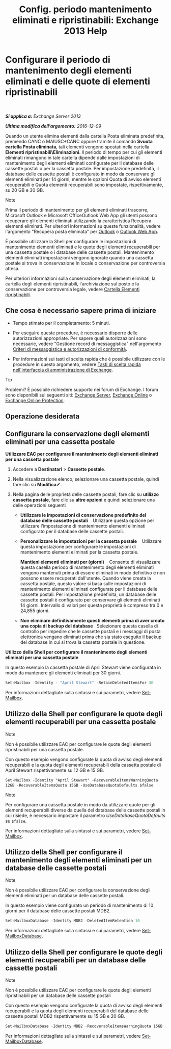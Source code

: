 ﻿---
title: 'Config. periodo mantenimento eliminati e ripristinabili: Exchange 2013 Help'
TOCTitle: Configurare il periodo di mantenimento degli elementi eliminati e delle quote di elementi ripristinabili
ms:assetid: de7d667a-1c93-4364-a4f9-2aa5e3678b12
ms:mtpsurl: https://technet.microsoft.com/it-it/library/Ee364752(v=EXCHG.150)
ms:contentKeyID: 50555701
ms.date: 05/22/2018
mtps_version: v=EXCHG.150
ms.translationtype: MT
---

# Configurare il periodo di mantenimento degli elementi eliminati e delle quote di elementi ripristinabili

 

_**Si applica a:** Exchange Server 2013_

_**Ultima modifica dell'argomento:** 2016-12-09_

Quando un utente elimina elementi dalla cartella Posta eliminata predefinita, premendo CANC o MAIUSC+CANC oppure tramite il comando **Svuota cartella Posta eliminata**, tali elementi vengono spostati nella cartella **Elementi ripristinabili\\Eliminazioni**. Il periodo di tempo per cui gli elementi eliminati rimangono in tale cartella dipende dalle impostazioni di mantenimento degli elementi eliminati configurate per il database delle cassette postali o per la cassetta postale. Per impostazione predefinita, il database delle cassette postali è configurato in modo da conservare gli elementi eliminati per 14 giorni, mentre le opzioni Quota di avviso elementi recuperabili e Quota elementi recuperabili sono impostate, rispettivamente, su 20 GB e 30 GB.


> [!NOTE]
> Prima il periodo di mantenimento per gli elementi eliminati trascorre, Microsoft Outlook e Microsoft OfficeOutlook Web App gli utenti possono recuperare gli elementi eliminati utilizzando la caratteristica Recupera elementi eliminati. Per ulteriori informazioni su queste funzionalità, vedere l'argomento "Recupera posta eliminata" per <A href="https://go.microsoft.com/fwlink/p/?linkid=198206">Outlook</A> o <A href="https://go.microsoft.com/fwlink/p/?linkid=198207">Outlook Web App</A>.



È possibile utilizzare la Shell per configurare le impostazioni di mantenimento elementi eliminati e le quote degli elementi recuperabili per una cassetta postale o i database delle cassette postali. Mantenimento elementi eliminati impostazioni vengono ignorate quando una cassetta postale si trova in conservazione In locale o conservazione per controversia attesa.

Per ulteriori informazioni sulla conservazione degli elementi eliminati, la cartella degli elementi ripristinabili, l'archiviazione sul posto e la conservazione per controversia legale, vedere [Cartella Elementi ripristinabili](recoverable-items-folder-exchange-2013-help.md).

## Che cosa è necessario sapere prima di iniziare

  - Tempo stimato per il completamento: 5 minuti.

  - Per eseguire queste procedure, è necessario disporre delle autorizzazioni appropriate. Per sapere quali autorizzazioni sono necessarie, vedere "Gestione record di messaggistica" nell'argomento [Criteri di messaggistica e autorizzazioni di conformità](messaging-policy-and-compliance-permissions-exchange-2013-help.md).

  - Per informazioni sui tasti di scelta rapida che è possibile utilizzare con le procedure in questo argomento, vedere [Tasti di scelta rapida nell'interfaccia di amministrazione di Exchange](keyboard-shortcuts-in-the-exchange-admin-center-exchange-online-protection-help.md).


> [!TIP]
> Problemi? È possibile richiedere supporto nei forum di Exchange. I forum sono disponibili sui seguenti siti: <A href="https://go.microsoft.com/fwlink/p/?linkid=60612">Exchange Server</A>, <A href="https://go.microsoft.com/fwlink/p/?linkid=267542">Exchange Online</A> o <A href="https://go.microsoft.com/fwlink/p/?linkid=285351">Exchange Online Protection</A>.



## Operazione desiderata

## Configurare la conservazione degli elementi eliminati per una cassetta postale

**Utilizzare EAC per configurare il mantenimento degli elementi eliminati per una cassetta postale**

1.  Accedere a **Destinatari** \> **Cassette postale**.

2.  Nella visualizzazione elenco, selezionare una cassetta postale, quindi fare clic su **Modifica**![Icona Modifica](images/JJ218640.6f53ccb2-1f13-4c02-bea0-30690e6ea71d(EXCHG.150).gif "Icona Modifica").

3.  Nella pagina delle proprietà delle cassette postali, fare clic su **utilizzo cassetta postale**, fare clic su **altre opzioni** e quindi selezionare una delle operazioni seguenti
    
      - **Utilizzare le impostazioni di conservazione predefinito del database delle cassette postali**    Utilizzare questa opzione per utilizzare l'impostazione di mantenimento elementi eliminati configurato per il database delle cassette postali.
    
      - **Personalizzare le impostazioni per la cassetta postale**    Utilizzare questa impostazione per configurare le impostazioni di mantenimento elementi eliminati per la cassetta postale.
        
        **Mantieni elementi eliminati per (giorni)**    Consente di visualizzare questa casella periodo di mantenimento degli elementi eliminati vengono mantenuti prima di essere eliminati in modo definitivo e non possono essere recuperati dall'utente. Quando viene creata la cassetta postale, questo valore si basa sulle impostazioni di mantenimento elementi eliminati configurate per il database delle cassette postali. Per impostazione predefinita, un database delle cassette postali è configurato per conservare gli elementi eliminati 14 giorni. Intervallo di valori per questa proprietà è compreso tra 0 e 24,855 giorni.
    
      - **Non eliminare definitivamente questi elementi prima di aver creato una copia di backup del database**   Selezionare questa casella di controllo per impedire che le cassette postali e i messaggi di posta elettronica vengano eliminati prima che sia stato eseguito il backup del database in cui si trova la cassetta postale in questione.

**Utilizzo della Shell per configurare il mantenimento degli elementi eliminati per una cassetta postale**

In questo esempio la cassetta postale di April Stewart viene configurata in modo da mantenere gli elementi eliminati per 30 giorni.

```powershell
Set-Mailbox -Identity - "April Stewart" -RetainDeletedItemsFor 30
```

Per informazioni dettagliate sulla sintassi e sui parametri, vedere [Set-Mailbox](https://technet.microsoft.com/it-it/library/bb123981\(v=exchg.150\)).

## Utilizzo della Shell per configurare le quote degli elementi recuperabili per una cassetta postale


> [!NOTE]
> Non è possibile utilizzare EAC per configurare le quote degli elementi ripristinabili per una cassetta postale.



Con questo esempio vengono configurate la quota di avviso degli elementi recuperabili e la quota degli elementi recuperabili della cassetta postale di April Stewart rispettivamente su 12 GB e 15 GB.

    Set-Mailbox -Identity "April Stewart" -RecoverableItemsWarningQuota 12GB -RecoverableItemsQuota 15GB -UseDatabaseQuotaDefaults $false


> [!NOTE]
> Per configurare una cassetta postale in modo da utilizzare quote per gli elementi recuperabili diverse da quella del database delle cassette postali in cui risiede, è necessario impostare il parametro <EM>UseDatabaseQuotaDefaults</EM> su <CODE>$false</CODE>.



Per informazioni dettagliate sulla sintassi e sui parametri, vedere [Set-Mailbox](https://technet.microsoft.com/it-it/library/bb123981\(v=exchg.150\)).

## Utilizzo della Shell per configurare il mantenimento degli elementi eliminati per un database delle cassette postali


> [!NOTE]
> Non è possibile utilizzare EAC per configurare la conservazione degli elementi eliminati per un database delle cassette postali.



In questo esempio viene configurato un periodo di mantenimento di 10 giorni per il database delle cassette postali MDB2.

```powershell
Set-MailboxDatabase -Identity MDB2 -DeletedItemRetention 10
```

Per informazioni dettagliate sulla sintassi e sui parametri, vedere [Set-MailboxDatabase](https://technet.microsoft.com/it-it/library/bb123971\(v=exchg.150\)).

## Utilizzo della Shell per configurare le quote degli elementi recuperabili per un database delle cassette postali


> [!NOTE]
> Non è possibile utilizzare EAC per configurare le quote degli elementi ripristinabili per un database delle cassette postali



Con questo esempio vengono configurate la quota di avviso degli elementi recuperabili e la quota degli elementi recuperabili del database delle cassette postali MDB2 rispettivamente su 15 GB e 20 GB.

```powershell
Set-MailboxDatabase -Identity MDB2 -RecoverableItemsWarningQuota 15GB -RecoverableItemsQuota 20GB
```

Per informazioni dettagliate sulla sintassi e sui parametri, vedere [Set-MailboxDatabase](https://technet.microsoft.com/it-it/library/bb123971\(v=exchg.150\)).

